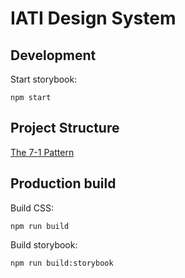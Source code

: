 # IATI Design System

## Development

Start storybook:
```
npm start
```

## Project Structure

[The 7-1 Pattern](https://sass-guidelin.es/#the-7-1-pattern)

## Production build

Build CSS:
```
npm run build
```

Build storybook:
```
npm run build:storybook
```

